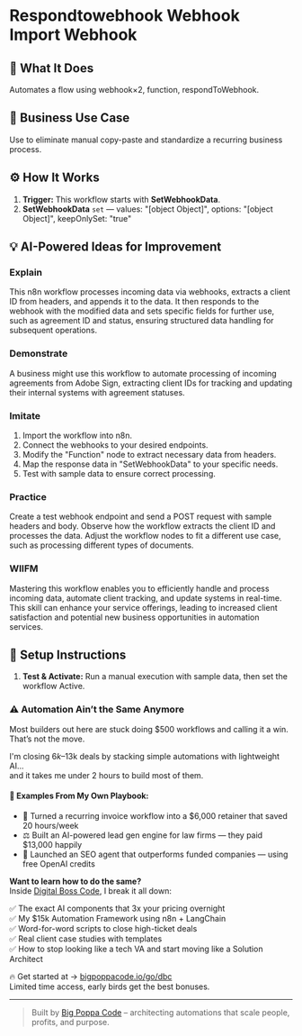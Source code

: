 # Respondtowebhook Webhook Import Webhook
## 🚀 What It Does
Automates a flow using webhook×2, function, respondToWebhook.

## 💼 Business Use Case
Use to eliminate manual copy-paste and standardize a recurring business process.

## ⚙️ How It Works
1. **Trigger:** This workflow starts with **SetWebhookData**.
2. **SetWebhookData** `set` — values: "[object Object]", options: "[object Object]", keepOnlySet: "true"

## 💡 AI-Powered Ideas for Improvement
### Explain
This n8n workflow processes incoming data via webhooks, extracts a client ID from headers, and appends it to the data. It then responds to the webhook with the modified data and sets specific fields for further use, such as agreement ID and status, ensuring structured data handling for subsequent operations.

### Demonstrate
A business might use this workflow to automate processing of incoming agreements from Adobe Sign, extracting client IDs for tracking and updating their internal systems with agreement statuses.

### Imitate
1. Import the workflow into n8n.
2. Connect the webhooks to your desired endpoints.
3. Modify the "Function" node to extract necessary data from headers.
4. Map the response data in "SetWebhookData" to your specific needs.
5. Test with sample data to ensure correct processing.

### Practice
Create a test webhook endpoint and send a POST request with sample headers and body. Observe how the workflow extracts the client ID and processes the data. Adjust the workflow nodes to fit a different use case, such as processing different types of documents.

### WIIFM
Mastering this workflow enables you to efficiently handle and process incoming data, automate client tracking, and update systems in real-time. This skill can enhance your service offerings, leading to increased client satisfaction and potential new business opportunities in automation services.

## 🔧 Setup Instructions
1. **Test & Activate:** Run a manual execution with sample data, then set the workflow Active.

### ⚠️ Automation Ain’t the Same Anymore

Most builders out here are stuck doing $500 workflows and calling it a win.  
That’s not the move.  

I'm closing $6k–$13k deals by stacking simple automations with lightweight AI...  
and it takes me under 2 hours to build most of them.

#### 🧠 Examples From My Own Playbook:
- 🔁 Turned a recurring invoice workflow into a $6,000 retainer that saved 20 hours/week  
- ⚖️ Built an AI-powered lead gen engine for law firms — they paid $13,000 happily  
- 🚀 Launched an SEO agent that outperforms funded companies — using free OpenAI credits  

**Want to learn how to do the same?**  
Inside [Digital Boss Code](https://bigpoppacode.io/go/dbc), I break it all down:

✅ The exact AI components that 3x your pricing overnight  
✅ My $15k Automation Framework using n8n + LangChain  
✅ Word-for-word scripts to close high-ticket deals  
✅ Real client case studies with templates  
✅ How to stop looking like a tech VA and start moving like a Solution Architect  

🔥 Get started at → [bigpoppacode.io/go/dbc](https://bigpoppacode.io/go/dbc)  
Limited time access, early birds get the best bonuses.

---
> Built by [Big Poppa Code](https://bigpoppacode.io) – architecting automations that scale people, profits, and purpose.
